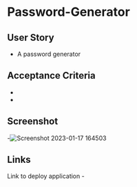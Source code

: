 # Password-Generator


## User Story
- A password generator

## Acceptance Criteria
-
-



## Screenshot
-![Screenshot 2023-01-17 164503](https://user-images.githubusercontent.com/117079336/212997004-bda68a8b-1b71-4ba1-bfcf-f12e565dcd5d.png)


## Links
Link to deploy application - 
